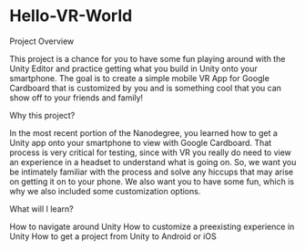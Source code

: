 # Hello-VR-World
Project Overview

This project is a chance for you to have some fun playing around with the Unity Editor and practice getting what you build in Unity onto your smartphone.
The goal is to create a simple mobile VR App for Google Cardboard that is customized by you and is something cool that you can show off to your friends and family!

Why this project?

In the most recent portion of the Nanodegree, you learned how to get a Unity app onto your smartphone to view with Google Cardboard. That process is very critical for testing, since with VR you really do need to view an experience in a headset to understand what is going on. So, we want you be intimately familiar with the process and solve any hiccups that may arise on getting it on to your phone. We also
want you to have some fun, which is why we also included some customization options.

What will I learn?

How to navigate around Unity
How to customize a preexisting experience in Unity
How to get a project from Unity to Android or iOS
